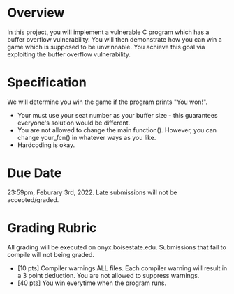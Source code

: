 # Overview

In this project, you will implement a vulnerable C program which has a buffer overflow vulnerability. You will then demonstrate how you can win a game which is supposed to be unwinnable. You achieve this goal via exploiting the buffer overflow vulnerability.

# Specification

We will determine you win the game if the program prints "You won!". 

- Your must use your seat number as your buffer size - this guarantees everyone's solution would be different.
- You are not allowed to change the main function(). However, you can change your_fcn() in whatever ways as you like.
- Hardcoding is okay.

# Due Date

23:59pm, Feburary 3rd, 2022. Late submissions will not be accepted/graded.

# Grading Rubric

All grading will be executed on onyx.boisestate.edu. Submissions that fail to compile will not being graded.

- [10 pts] Compiler warnings ALL files.
Each compiler warning will result in a 3 point deduction.
You are not allowed to suppress warnings.
- [40 pts] You win everytime when the program runs.
